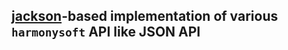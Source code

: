 ## [jackson](https://github.com/FasterXML/jackson)-based implementation of various `harmonysoft` API like JSON API